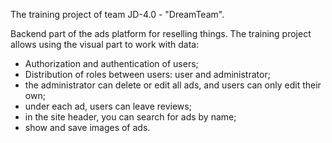 The training project of team JD-4.0 - "DreamTeam".

Backend part of the ads platform for reselling things.
The training project allows using the visual part to work with data:
- Authorization and authentication of users;
- Distribution of roles between users: user and administrator;
- the administrator can delete or edit all ads, and users can only edit their own;
- under each ad, users can leave reviews;
- in the site header, you can search for ads by name;
- show and save images of ads.